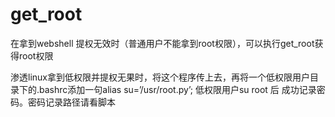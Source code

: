 # get_root
在拿到webshell 提权无效时（普通用户不能拿到root权限），可以执行get_root获得root权限

渗透linux拿到低权限并提权无果时，将这个程序传上去，再将一个低权限用户目录下的.bashrc添加一句alias su=’/usr/root.py’; 低权限用户su root 后 成功记录密码。密码记录路径请看脚本
